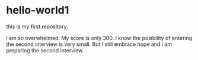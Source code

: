 # hello-world1
this is my first repository.

l am so overwhelmed. My score is only 300. l know the posibility of entering the second interview is very  small. But l still embrace hope and i am preparing the second interview.
